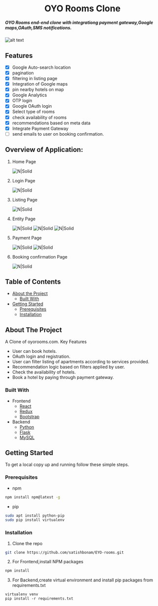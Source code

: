 <p>
  <h1 align="center">OYO Rooms Clone</h1>
</p>

##### OYO Rooms end-end clone with integrationg payment gateway,Google maps,OAuth,SMS notifications.

![alt text](https://i.imgur.com/HGxpCOF.png "Home Screenshot")

## Features

- [x] Google Auto-search location
- [x] pagination
- [x] filtering in listing page
- [x] Integration of Google maps
- [x] pin nearby hotels on map
- [x] Google Analytics
- [x] OTP login
- [x] Google OAuth login
- [x] Select type of rooms
- [x] check availability of rooms
- [x] recommendations based on meta data
- [x] Integrate Payment Gateway
- [ ] send emails to user on booking confirmation.

## Overview of Application:

1. Home Page

   ![N|Solid](https://i.imgur.com/HGxpCOF.png)

2. Login Page

   ![N|Solid](https://i.imgur.com/B929ry4.png)

3. Listing Page

   ![N|Solid](https://i.imgur.com/x06Focr.png)

4. Entity Page

   ![N|Solid](https://i.imgur.com/zqzWlzV.png)
   ![N|Solid](https://i.imgur.com/tVY6rNb.png)
   ![N|Solid](https://i.imgur.com/ZarIAmM.png)

5) Payment Page

   ![N|Solid](https://i.imgur.com/mRsXX0c.png)
   ![N|Solid](https://i.imgur.com/cJcSbsj.png)

6. Booking confirmation Page

   ![N|Solid](https://i.imgur.com/O3mE2rl.png)

## Table of Contents

- [About the Project](#about-the-project)
  - [Built With](#built-with)
- [Getting Started](#getting-started)
  - [Prerequisites](#prerequisites)
  - [Installation](#installation)

## About The Project

A Clone of oyorooms.com. Key Features

- User can book hotels.
- OAuth login and registration.
- User can filter listing of apartments according to services provided.
- Recommendation logic based on filters applied by user.
- Check the availability of hotels.
- Book a hotel by paying through payment gateway.

### Built With

- Frontend
  - [React](https://reactjs.org/)
  - [Redux](https://redux.js.org/)
  - [Bootstrap](https://getbootstrap.com/)
- Backend
  - [Python](https://www.python.org/)
  - [Flask](https://flask.palletsprojects.com/en/1.1.x/)
  - [MySQL](https://www.mysql.com/)

## Getting Started

To get a local copy up and running follow these simple steps.

### Prerequisites

- npm

```sh
npm install npm@latest -g
```

- pip

```sh
sudo apt install python-pip
sudo pip install virtualenv
```

### Installation

1. Clone the repo

```sh
git clone https://github.com/satishbonam/EYO-rooms.git
```

2. For Frontend,install NPM packages

```sh
npm install
```

3. For Backend,create virtual environment and install pip packages from requirements.txt

```
virtualenv venv
pip install -r requirements.txt
```
